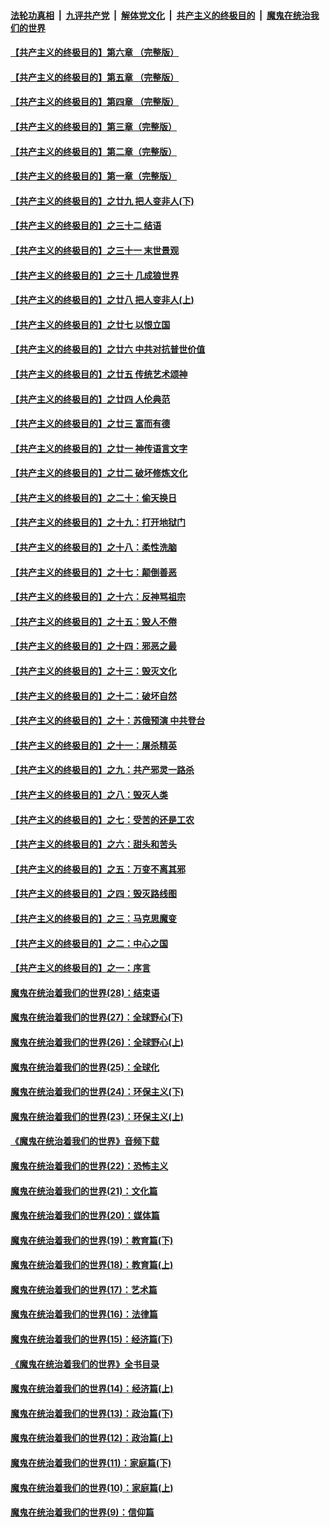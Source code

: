 ####  [法轮功真相](../../../../basic/blob/master/README.md?t=12102226) &nbsp;|&nbsp; [九评共产党](../../../../9ping.md/blob/master/README.md?t=12102226) &nbsp;|&nbsp; [解体党文化](../../../../jtdwh.md/blob/master/README.md?t=12102226)  &nbsp;|&nbsp; [共产主义的终极目的](../../../../gczydzjmd.md/blob/master/README.md?t=12102226) &nbsp;|&nbsp; [魔鬼在统治我们的世界](../../../../mgztzwmdsj.md/blob/master/README.md?t=12102226) 

#### [【共产主义的终极目的】第六章 （完整版）](../pages/nsc422/n11428913.md?t=12102226) 

#### [【共产主义的终极目的】第五章 （完整版）](../pages/nsc422/n11428912.md?t=12102226) 

#### [【共产主义的终极目的】第四章 （完整版）](../pages/nsc422/n11428907.md?t=12102226) 

#### [【共产主义的终极目的】第三章（完整版）](../pages/nsc422/n11428848.md?t=12102226) 

#### [【共产主义的终极目的】第二章（完整版）](../pages/nsc422/n11428831.md?t=12102226) 

#### [【共产主义的终极目的】第一章（完整版）](../pages/nsc422/n11417651.md?t=12102226) 

#### [【共产主义的终极目的】之廿九 把人变非人(下)](../pages/nsc422/n11344140.md?t=12102226) 

#### [【共产主义的终极目的】之三十二 结语](../pages/nsc422/n11360535.md?t=12102226) 

#### [【共产主义的终极目的】之三十一 末世景观](../pages/nsc422/n11351129.md?t=12102226) 

#### [【共产主义的终极目的】之三十 几成狼世界](../pages/nsc422/n11348280.md?t=12102226) 

#### [【共产主义的终极目的】之廿八 把人变非人(上)](../pages/nsc422/n11340492.md?t=12102226) 

#### [【共产主义的终极目的】之廿七 以恨立国](../pages/nsc422/n11336944.md?t=12102226) 

#### [【共产主义的终极目的】之廿六 中共对抗普世价值](../pages/nsc422/n11324785.md?t=12102226) 

#### [【共产主义的终极目的】之廿五 传统艺术颂神](../pages/nsc422/n11296396.md?t=12102226) 

#### [【共产主义的终极目的】之廿四 人伦典范](../pages/nsc422/n11296397.md?t=12102226) 

#### [【共产主义的终极目的】之廿三 富而有德](../pages/nsc422/n11283598.md?t=12102226) 

#### [【共产主义的终极目的】之廿一 神传语言文字](../pages/nsc422/n11263265.md?t=12102226) 

#### [【共产主义的终极目的】之廿二 破坏修炼文化](../pages/nsc422/n11245728.md?t=12102226) 

#### [【共产主义的终极目的】之二十：偷天换日](../pages/nsc422/n11238846.md?t=12102226) 

#### [【共产主义的终极目的】之十九：打开地狱门](../pages/nsc422/n11206376.md?t=12102226) 

#### [【共产主义的终极目的】之十八：柔性洗脑](../pages/nsc422/n11199994.md?t=12102226) 

#### [【共产主义的终极目的】之十七：颠倒善恶](../pages/nsc422/n11179782.md?t=12102226) 

#### [【共产主义的终极目的】之十六：反神骂祖宗](../pages/nsc422/n11166798.md?t=12102226) 

#### [【共产主义的终极目的】之十五：毁人不倦](../pages/nsc422/n11166792.md?t=12102226) 

#### [【共产主义的终极目的】之十四：邪恶之最](../pages/nsc422/n11150249.md?t=12102226) 

#### [【共产主义的终极目的】之十三：毁灭文化](../pages/nsc422/n11135227.md?t=12102226) 

#### [【共产主义的终极目的】之十二：破坏自然](../pages/nsc422/n11135214.md?t=12102226) 

#### [【共产主义的终极目的】之十：苏俄预演 中共登台](../pages/nsc422/n11118424.md?t=12102226) 

#### [【共产主义的终极目的】之十一：屠杀精英](../pages/nsc422/n11118442.md?t=12102226) 

#### [【共产主义的终极目的】之九：共产邪灵一路杀](../pages/nsc422/n11114139.md?t=12102226) 

#### [【共产主义的终极目的】之八：毁灭人类](../pages/nsc422/n11108503.md?t=12102226) 

#### [【共产主义的终极目的】之七：受苦的还是工农](../pages/nsc422/n11101809.md?t=12102226) 

#### [【共产主义的终极目的】之六：甜头和苦头](../pages/nsc422/n11096971.md?t=12102226) 

#### [【共产主义的终极目的】之五：万变不离其邪](../pages/nsc422/n11091285.md?t=12102226) 

#### [【共产主义的终极目的】之四：毁灭路线图](../pages/nsc422/n11086284.md?t=12102226) 

#### [【共产主义的终极目的】之三：马克思魔变](../pages/nsc422/n11061941.md?t=12102226) 

#### [【共产主义的终极目的】之二：中心之国](../pages/nsc422/n11047728.md?t=12102226) 

#### [【共产主义的终极目的】之一：序言](../pages/nsc422/n11086077.md?t=12102226) 

#### [魔鬼在统治着我们的世界(28)：结束语](../pages/nsc422/n10936246.md?t=12102226) 

#### [魔鬼在统治着我们的世界(27)：全球野心(下)](../pages/nsc422/n10928319.md?t=12102226) 

#### [魔鬼在统治着我们的世界(26)：全球野心(上)](../pages/nsc422/n10900318.md?t=12102226) 

#### [魔鬼在统治着我们的世界(25)：全球化](../pages/nsc422/n10788205.md?t=12102226) 

#### [魔鬼在统治着我们的世界(24)：环保主义(下)](../pages/nsc422/n10695307.md?t=12102226) 

#### [魔鬼在统治着我们的世界(23)：环保主义(上)](../pages/nsc422/n10688613.md?t=12102226) 

#### [《魔鬼在统治着我们的世界》音频下载](../pages/nsc422/n10635553.md?t=12102226) 

#### [魔鬼在统治着我们的世界(22)：恐怖主义](../pages/nsc422/n10614727.md?t=12102226) 

#### [魔鬼在统治着我们的世界(21)：文化篇](../pages/nsc422/n10597706.md?t=12102226) 

#### [魔鬼在统治着我们的世界(20)：媒体篇](../pages/nsc422/n10586579.md?t=12102226) 

#### [魔鬼在统治着我们的世界(19)：教育篇(下)](../pages/nsc422/n10564808.md?t=12102226) 

#### [魔鬼在统治着我们的世界(18)：教育篇(上)](../pages/nsc422/n10526970.md?t=12102226) 

#### [魔鬼在统治着我们的世界(17)：艺术篇](../pages/nsc422/n10499093.md?t=12102226) 

#### [魔鬼在统治着我们的世界(16)：法律篇](../pages/nsc422/n10485969.md?t=12102226) 

#### [魔鬼在统治着我们的世界(15)：经济篇(下)](../pages/nsc422/n10469975.md?t=12102226) 

#### [《魔鬼在统治着我们的世界》全书目录](../pages/nsc422/n10464261.md?t=12102226) 

#### [魔鬼在统治着我们的世界(14)：经济篇(上)](../pages/nsc422/n10457370.md?t=12102226) 

#### [魔鬼在统治着我们的世界(13)：政治篇(下)](../pages/nsc422/n10448270.md?t=12102226) 

#### [魔鬼在统治着我们的世界(12)：政治篇(上)](../pages/nsc422/n10444576.md?t=12102226) 

#### [魔鬼在统治着我们的世界(11)：家庭篇(下)](../pages/nsc422/n10440961.md?t=12102226) 

#### [魔鬼在统治着我们的世界(10)：家庭篇(上)](../pages/nsc422/n10435448.md?t=12102226) 

#### [魔鬼在统治着我们的世界(9)：信仰篇](../pages/nsc422/n10432159.md?t=12102226) 

